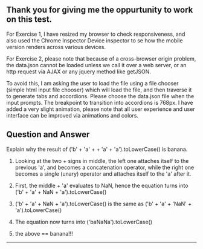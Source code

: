 Thank you for giving me the oppurtunity to work on this test.
---

For Exercise 1, I have resized my browser to check responsiveness, and also used the Chrome Inspector Device inspector to se how the mobile version renders across various devices.

For Exercise 2, please note that because of a cross-browser origin problem, the data.json cannot be loaded unless we call it over a web server, or an http request via AJAX or any jquery method like getJSON.

To avoid this, I am asking the user to load the file using a file chooser (simple html input file chooser) which will load the file, and then traverse it to generate tabs and accordions. Please choose the data.json file when the input prompts. The breakpoint to transition into accordions is 768px. I have added a very slight animation, please note that all user experience  and user interface can be improved via animations and colors.


Question and Answer
---
Explain why the result of ('b' + 'a' + + 'a' + 'a').toLowerCase() is banana.

1) Looking at the two + signs in middle, the left one attaches itself to the previous 'a', and becomes a concatenation operator, while the right one becomes a single (unary) operator and attaches itself to the 'a' after it.

2) First, the middle + 'a' evaluates to NaN, hence the equation turns into ('b' + 'a' + NaN + 'a').toLowerCase()

3) ('b' + 'a' + NaN + 'a').toLowerCase() is the same as ('b' + 'a' + 'NaN' + 'a').toLowerCase()

4) The equation now turns into ('baNaNa').toLowerCase()

5) the above == banana!!!

---

